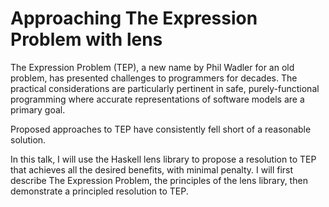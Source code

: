 # Approaching The Expression Problem with lens

The Expression Problem (TEP), a new name by Phil Wadler for an old problem, has
presented challenges to programmers for decades. The practical considerations
are particularly pertinent in safe, purely-functional programming where
accurate representations of software models are a primary goal.

Proposed approaches to TEP have consistently fell short of a reasonable
solution.

In this talk, I will use the Haskell lens library to propose a resolution to TEP
that achieves all the desired benefits, with minimal penalty. I will first
describe The Expression Problem, the principles of the lens library, then
demonstrate a principled resolution to TEP.
